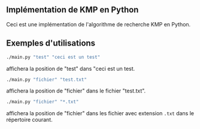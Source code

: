 ## Implémentation de KMP en Python

Ceci est une implémentation de l'algorithme de recherche KMP en Python.

## Exemples d'utilisations

```bash
./main.py "test" "ceci est un test"
```
affichera la position de "test" dans "ceci est un test.

```bash
./main.py "fichier" "test.txt"
```
affichera la position de "fichier" dans le fichier "test.txt". 

```bash
./main.py "fichier" "*.txt"
```
affichera la position de "fichier" dans les fichier avec extension `.txt` dans le répertoire courant.